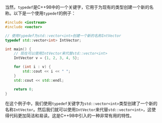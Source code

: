 当然，`typedef`是C++98中的一个关键字，它用于为现有的类型创建一个新的名称。以下是一个使用`typedef`的例子：

```cpp
#include <iostream>
#include <vector>

// 使用typedef为std::vector<int>创建一个新的名称IntVector
typedef std::vector<int> IntVector;

int main() {
    // 现在可以使用IntVector来代替std::vector<int>
    IntVector v = {1, 2, 3, 4, 5};

    for (int i : v) {
        std::cout << i << " ";
    }
    std::cout << std::endl;

    return 0;
}
```

在这个例子中，我们使用`typedef`关键字为`std::vector<int>`类型创建了一个新的名称`IntVector`。然后我们就可以使用`IntVector`来代替`std::vector<int>`，这使得代码更加简洁和易读。这是C++98中引入的一种非常有用的特性。